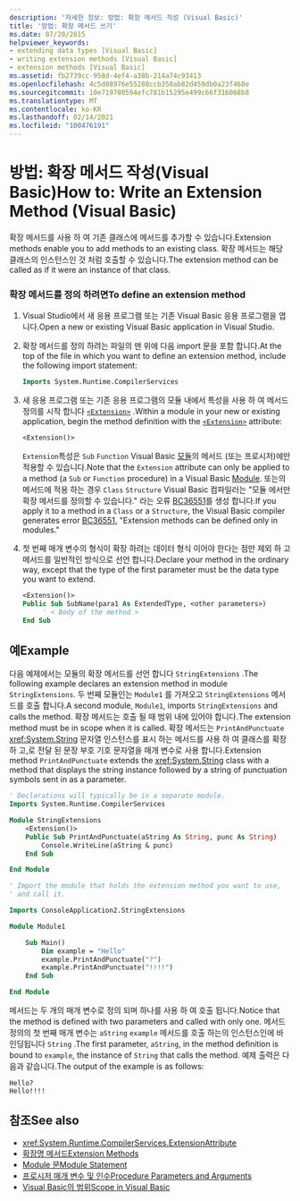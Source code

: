 ```yaml
---
description: '자세한 정보: 방법: 확장 메서드 작성 (Visual Basic)'
title: '방법: 확장 메서드 쓰기'
ms.date: 07/20/2015
helpviewer_keywords:
- extending data types [Visual Basic]
- writing extension methods [Visual Basic]
- extension methods [Visual Basic]
ms.assetid: fb2739cc-958d-4ef4-a38b-214a74c93413
ms.openlocfilehash: 4c5d88976e55288ccb350ab82d459db0a23f468e
ms.sourcegitcommit: 10e719780594efc781b15295e499c66f316068b8
ms.translationtype: MT
ms.contentlocale: ko-KR
ms.lasthandoff: 02/14/2021
ms.locfileid: "100476191"
---
```

# <a name="how-to-write-an-extension-method-visual-basic"></a><span data-ttu-id="23c38-103">방법: 확장 메서드 작성(Visual Basic)</span><span class="sxs-lookup"><span data-stu-id="23c38-103">How to: Write an Extension Method (Visual Basic)</span></span>

<span data-ttu-id="23c38-104">확장 메서드를 사용 하 여 기존 클래스에 메서드를 추가할 수 있습니다.</span><span class="sxs-lookup"><span data-stu-id="23c38-104">Extension methods enable you to add methods to an existing class.</span></span> <span data-ttu-id="23c38-105">확장 메서드는 해당 클래스의 인스턴스인 것 처럼 호출할 수 있습니다.</span><span class="sxs-lookup"><span data-stu-id="23c38-105">The extension method can be called as if it were an instance of that class.</span></span>

### <a name="to-define-an-extension-method"></a><span data-ttu-id="23c38-106">확장 메서드를 정의 하려면</span><span class="sxs-lookup"><span data-stu-id="23c38-106">To define an extension method</span></span>

1. <span data-ttu-id="23c38-107">Visual Studio에서 새 응용 프로그램 또는 기존 Visual Basic 응용 프로그램을 엽니다.</span><span class="sxs-lookup"><span data-stu-id="23c38-107">Open a new or existing Visual Basic application in Visual Studio.</span></span>

2. <span data-ttu-id="23c38-108">확장 메서드를 정의 하려는 파일의 맨 위에 다음 import 문을 포함 합니다.</span><span class="sxs-lookup"><span data-stu-id="23c38-108">At the top of the file in which you want to define an extension method, include the following import statement:</span></span>

    ```vb
    Imports System.Runtime.CompilerServices
    ```

3. <span data-ttu-id="23c38-109">새 응용 프로그램 또는 기존 응용 프로그램의 모듈 내에서 특성을 사용 하 여 메서드 정의를 시작 합니다 [`<Extension>`](xref:System.Runtime.CompilerServices.ExtensionAttribute) .</span><span class="sxs-lookup"><span data-stu-id="23c38-109">Within a module in your new or existing application, begin the method definition with the [`<Extension>`](xref:System.Runtime.CompilerServices.ExtensionAttribute) attribute:</span></span>

    ```vb
    <Extension()>
    ```

    <span data-ttu-id="23c38-110">`Extension`특성은 `Sub` `Function` Visual Basic [모듈](../../../language-reference/statements/module-statement.md)의 메서드 (또는 프로시저)에만 적용할 수 있습니다.</span><span class="sxs-lookup"><span data-stu-id="23c38-110">Note that the `Extension` attribute can only be applied to a method (a `Sub` or `Function` procedure) in a Visual Basic [Module](../../../language-reference/statements/module-statement.md).</span></span> <span data-ttu-id="23c38-111">또는의 메서드에 적용 하는 경우 `Class` `Structure` Visual Basic 컴파일러는 "모듈 에서만 확장 메서드를 정의할 수 있습니다." 라는 오류 [BC36551](../../../misc/bc36551.md)를 생성 합니다.</span><span class="sxs-lookup"><span data-stu-id="23c38-111">If you apply it to a method in a `Class` or a `Structure`, the Visual Basic compiler generates error [BC36551](../../../misc/bc36551.md), "Extension methods can be defined only in modules."</span></span>

4. <span data-ttu-id="23c38-112">첫 번째 매개 변수의 형식이 확장 하려는 데이터 형식 이어야 한다는 점만 제외 하 고 메서드를 일반적인 방식으로 선언 합니다.</span><span class="sxs-lookup"><span data-stu-id="23c38-112">Declare your method in the ordinary way, except that the type of the first parameter must be the data type you want to extend.</span></span>

    ```vb
    <Extension()>
    Public Sub SubName(para1 As ExtendedType, <other parameters>)
         ' < Body of the method >
    End Sub
    ```

## <a name="example"></a><span data-ttu-id="23c38-113">예</span><span class="sxs-lookup"><span data-stu-id="23c38-113">Example</span></span>

<span data-ttu-id="23c38-114">다음 예제에서는 모듈의 확장 메서드를 선언 합니다 `StringExtensions` .</span><span class="sxs-lookup"><span data-stu-id="23c38-114">The following example declares an extension method in module `StringExtensions`.</span></span> <span data-ttu-id="23c38-115">두 번째 모듈인는 `Module1` 를 가져오고 `StringExtensions` 메서드를 호출 합니다.</span><span class="sxs-lookup"><span data-stu-id="23c38-115">A second module, `Module1`, imports `StringExtensions` and calls the method.</span></span> <span data-ttu-id="23c38-116">확장 메서드는 호출 될 때 범위 내에 있어야 합니다.</span><span class="sxs-lookup"><span data-stu-id="23c38-116">The extension method must be in scope when it is called.</span></span> <span data-ttu-id="23c38-117">확장 메서드는 `PrintAndPunctuate` <xref:System.String> 문자열 인스턴스를 표시 하는 메서드를 사용 하 여 클래스를 확장 하 고,로 전달 된 문장 부호 기호 문자열을 매개 변수로 사용 합니다.</span><span class="sxs-lookup"><span data-stu-id="23c38-117">Extension method `PrintAndPunctuate` extends the <xref:System.String> class with a method that displays the string instance followed by a string of punctuation symbols sent in as a parameter.</span></span>

```vb
' Declarations will typically be in a separate module.
Imports System.Runtime.CompilerServices

Module StringExtensions
    <Extension()>
    Public Sub PrintAndPunctuate(aString As String, punc As String)
        Console.WriteLine(aString & punc)
    End Sub

End Module
```

```vb
' Import the module that holds the extension method you want to use,
' and call it.

Imports ConsoleApplication2.StringExtensions

Module Module1

    Sub Main()
        Dim example = "Hello"
        example.PrintAndPunctuate("?")
        example.PrintAndPunctuate("!!!!")
    End Sub

End Module
```

<span data-ttu-id="23c38-118">메서드는 두 개의 매개 변수로 정의 되며 하나를 사용 하 여 호출 됩니다.</span><span class="sxs-lookup"><span data-stu-id="23c38-118">Notice that the method is defined with two parameters and called with only one.</span></span> <span data-ttu-id="23c38-119">메서드 정의의 첫 번째 매개 변수는 `aString` `example` 메서드를 호출 하는의 인스턴스인에 바인딩됩니다 `String` .</span><span class="sxs-lookup"><span data-stu-id="23c38-119">The first parameter, `aString`, in the method definition is bound to `example`, the instance of `String` that calls the method.</span></span> <span data-ttu-id="23c38-120">예제 출력은 다음과 같습니다.</span><span class="sxs-lookup"><span data-stu-id="23c38-120">The output of the example is as follows:</span></span>

```console
Hello?
Hello!!!!
```

## <a name="see-also"></a><span data-ttu-id="23c38-121">참조</span><span class="sxs-lookup"><span data-stu-id="23c38-121">See also</span></span>

- <xref:System.Runtime.CompilerServices.ExtensionAttribute>
- [<span data-ttu-id="23c38-122">확장명 메서드</span><span class="sxs-lookup"><span data-stu-id="23c38-122">Extension Methods</span></span>](extension-methods.md)
- [<span data-ttu-id="23c38-123">Module 문</span><span class="sxs-lookup"><span data-stu-id="23c38-123">Module Statement</span></span>](../../../language-reference/statements/module-statement.md)
- [<span data-ttu-id="23c38-124">프로시저 매개 변수 및 인수</span><span class="sxs-lookup"><span data-stu-id="23c38-124">Procedure Parameters and Arguments</span></span>](procedure-parameters-and-arguments.md)
- [<span data-ttu-id="23c38-125">Visual Basic의 범위</span><span class="sxs-lookup"><span data-stu-id="23c38-125">Scope in Visual Basic</span></span>](../declared-elements/scope.md)
